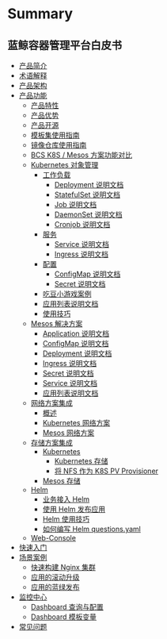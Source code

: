 # Summary

## 蓝鲸容器管理平台白皮书
* [产品简介](Introduction/README.md)
* [术语解释](Concepts/Concepts_Terminology.md)
* [产品架构](Architecture/Architecture.md)
* [产品功能]()
    * [产品特性](Function/features.md)
    * [产品优势](Function/superiority.md)
    * [产品开源](Function/opensource.md)
    * [模板集使用指南](Function/TemplateIntroduce.md)
    * [镜像仓库使用指南](Function/HarborGuide.md)
    * [BCS K8S / Mesos 方案功能对比](Function/K8S_Mesos_compare.md)
    * [Kubernetes 对象管理]()
        * [工作负载]()
            * [Deployment 说明文档](Function/k8s/workload/deployment.md)
            * [StatefulSet 说明文档](Function/k8s/workload/statefulset.md)
            * [Job 说明文档](Function/k8s/workload/job.md)
            * [DaemonSet 说明文档](Function/k8s/workload/daemonset.md)
            * [Cronjob 说明文档](Function/k8s/workload/cronjob.md)
        * [服务]()
            * [Service 说明文档](Function/k8s/service/service.md)
            * [Ingress 说明文档](Function/k8s/service/ingress.md)
        * [配置]()
            * [ConfigMap 说明文档](Function/k8s/config/configmap.md)
            * [Secret 说明文档](Function/k8s/config/secret.md)
        * [吃豆小游戏案例](Function/k8s/RumpetrollDoc.md)
        * [应用列表说明文档](Function/k8s/ApplicationDoc.md)
        * [使用技巧](Function/k8s/Skills.md)
    * [Mesos 解决方案]()
        * [Application 说明文档](Function/mesos/application.md)
        * [ConfigMap 说明文档](Function/mesos/configmap.md)
        * [Deployment 说明文档](Function/mesos/deployment.md)
        * [Ingress 说明文档](Function/mesos/ingress.md)
        * [Secret 说明文档](Function/mesos/secret.md)
        * [Service 说明文档](Function/mesos/service.md)
        * [应用列表说明文档](Function/mesos/ApplicationDoc.md)
    * [网络方案集成]()
        * [概述](Function/NetworkSolution/README.md)
        * [Kubernetes 网络方案](Function/NetworkSolution/kubernetes.md)
        * [Mesos 网络方案](Function/NetworkSolution/mesos.md)
    * [存储方案集成]()
        * [Kubernetes]()
           * [Kubernetes 存储](Function/StorageSolution/kubernetes.md)
           * [将 NFS 作为 K8S PV Provisioner](Function/StorageSolution/K8s_NFS_Client_Provisioner.md)
        * [Mesos 存储](Function/StorageSolution/mesos.md)
    * [Helm]()
        * [业务接入 Helm](Function/helm/ServiceAccess.md)
        * [使用 Helm 发布应用](Function/helm/Release.md)
        * [Helm 使用技巧](Function/helm/Skills.md)
        * [如何编写 Helm questions.yaml](Function/helm/WriteQuestionsYaml.md)
    * [Web-Console](Function/web_console/Description.md)
* [快速入门](QuickStart/QuickStart.md)
* [场景案例]()
    * [快速构建 Nginx 集群](Scenes/Bcs_deploy_nginx_cluster.md)
    * [应用的滚动升级](Scenes/Bcs_app_Rolling_Update_Deployment.md)
    * [应用的蓝绿发布](Scenes/Bcs_blue_green_deployment.md)
* [监控中心]()
    * [Dashboard 查询与配置](monitor/Dashboard/DashboardSearch.md)
    * [Dashboard 模板变量](monitor/Dashboard/DashboardTemplate.md)
* [常见问题](FAQ/faq.md)

